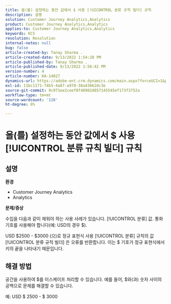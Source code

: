 ```yaml
---
title: 을(를) 설정하는 동안 값에서 $ 사용 [!UICONTROL 분류 규칙 빌더] 규칙
description: 설명
solution: Customer Journey Analytics,Analytics
product: Customer Journey Analytics,Analytics
applies-to: Customer Journey Analytics,Analytics
keywords: KCS
resolution: Resolution
internal-notes: null
bug: false
article-created-by: Tanay Sharma .
article-created-date: 9/13/2022 1:54:28 PM
article-published-by: Tanay Sharma .
article-published-date: 9/13/2022 1:56:42 PM
version-number: 4
article-number: KA-14027
dynamics-url: https://adobe-ent.crm.dynamics.com/main.aspx?forceUCI=1&pagetype=entityrecord&etn=knowledgearticle&id=789a4d90-6b33-ed11-9db1-002248086735
exl-id: 11bc1171-74b5-4a87-a970-38a43662dc3e
source-git-commit: 9c971ee2ceef8f48902d857145545ef173f3752a
workflow-type: tm+mt
source-wordcount: '128'
ht-degree: 8%

---
```


# 을(를) 설정하는 동안 값에서 $ 사용 [!UICONTROL 분류 규칙 빌더] 규칙

## 설명


<b>환경</b>

- Customer Journey Analytics
- Analytics




<b>문제/증상</b>

수입을 다음과 같이 채워야 하는 사용 사례가 있습니다. [!UICONTROL 분류] 값. 통화 기호를 사용해야 합니다(예: USD의 경우 $).



USD $2500 - $3000 (으)로 정규 표현식 사용 [!UICONTROL 분류] 규칙의 값 [!UICONTROL 분류 규칙 빌더] 은 오류를 반환합니다. 이는 $ 기호가 정규 표현식에서 키의 끝을 나타내기 때문입니다.


## 해결 방법


공간을 사용하여 $를 이스케이프 처리할 수 있습니다. 예를 들어, $와(과) 숫자 사이의 공백으로 문제를 해결할 수 있습니다.

예: USD $ 2500 - $ 3000
